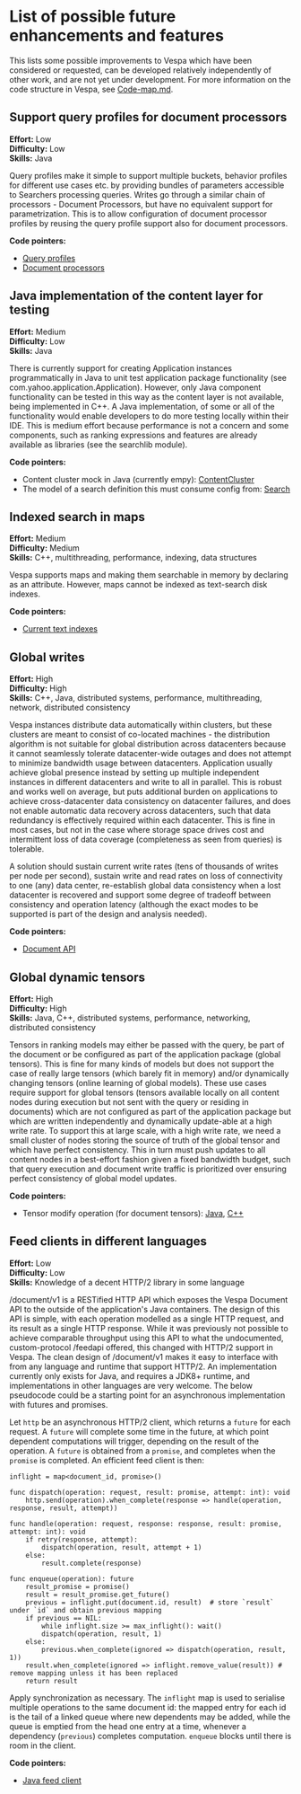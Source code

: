 <!-- Copyright Yahoo. Licensed under the terms of the Apache 2.0 license. See LICENSE in the project root. -->

# List of possible future enhancements and features

This lists some possible improvements to Vespa which have been considered or requested, can be developed relatively
independently of other work, and are not yet under development. For more information on the code structure in Vespa, see
[Code-map.md](Code-map.md).

## Support query profiles for document processors

**Effort:** Low<br/>
**Difficulty:** Low<br/>
**Skills:** Java

Query profiles make it simple to support multiple buckets, behavior profiles for different use cases etc. by providing
bundles of parameters accessible to Searchers processing queries. Writes go through a similar chain of processors -
Document Processors, but have no equivalent support for parametrization. This is to allow configuration of document
processor profiles by reusing the query profile support also for document processors.

**Code pointers:**

- [Query profiles](https://github.com/vespa-engine/vespa/blob/master/container-search/src/main/java/com/yahoo/search/query/profile/QueryProfile.java)
- [Document processors](https://github.com/vespa-engine/vespa/blob/master/docproc/src/main/java/com/yahoo/docproc/DocumentProcessor.java)

## Java implementation of the content layer for testing

**Effort:** Medium<br/>
**Difficulty:** Low<br/>
**Skills:** Java

There is currently support for creating Application instances programmatically in Java to unit test application package
functionality (see com.yahoo.application.Application). However, only Java component functionality can be tested in this
way as the content layer is not available, being implemented in C++. A Java implementation, of some or all of the
functionality would enable developers to do more testing locally within their IDE. This is medium effort because
performance is not a concern and some components, such as ranking expressions and features are already available as
libraries (see the searchlib module).

**Code pointers:**

- Content cluster mock in Java (currently empy): [ContentCluster](https://github.com/vespa-engine/vespa/blob/master/application/src/main/java/com/yahoo/application/content/ContentCluster.java)
- The model of a search definition this must consume config from: [Search](https://github.com/vespa-engine/vespa/blob/master/config-model/src/main/java/com/yahoo/searchdefinition/Search.java)

## Indexed search in maps

**Effort:** Medium<br/>
**Difficulty:** Medium<br/>
**Skills:** C++, multithreading, performance, indexing, data structures

Vespa supports maps and making them searchable in memory by declaring as an attribute.
However, maps cannot be indexed as text-search disk indexes.

**Code pointers:**

- [Current text indexes](https://github.com/vespa-engine/vespa/tree/master/searchlib/src/vespa/searchlib/index)

## Global writes

**Effort:** High<br/>
**Difficulty:** High<br/>
**Skills:** C++, Java, distributed systems, performance, multithreading, network, distributed consistency

Vespa instances distribute data automatically within clusters, but these clusters are meant to consist of co-located
machines - the distribution algorithm is not suitable for global distribution across datacenters because it cannot
seamlessly tolerate datacenter-wide outages and does not attempt to minimize bandwidth usage between datacenters.
Application usually achieve global presence instead by setting up multiple independent instances in different
datacenters and write to all in parallel. This is robust and works well on average, but puts additional burden on
applications to achieve cross-datacenter data consistency on datacenter failures, and does not enable automatic
data recovery across datacenters, such that data redundancy is effectively required within each datacenter.
This is fine in most cases, but not in the case where storage space drives cost and intermittent loss of data coverage
(completeness as seen from queries) is tolerable.

A solution should sustain current write rates (tens of thousands of writes per node per second), sustain write and read
rates on loss of connectivity to one (any) data center, re-establish global data consistency when a lost datacenter is
recovered and support some degree of tradeoff between consistency and operation latency (although the exact modes to be
supported is part of the design and analysis needed).

**Code pointers:**

- [Document API](https://github.com/vespa-engine/vespa/tree/master/documentapi/src/main/java/com/yahoo/documentapi)

## Global dynamic tensors

**Effort:** High<br/>
**Difficulty:** High<br/>
**Skills:** Java, C++, distributed systems, performance, networking, distributed consistency

Tensors in ranking models may either be passed with the query, be part of the document or be configured as part of the
application package (global tensors). This is fine for many kinds of models but does not support the case of really
large tensors (which barely fit in memory) and/or dynamically changing tensors (online learning of global models).
These use cases require support for global tensors (tensors available locally on all content nodes during execution
but not sent with the query or residing in documents) which are not configured as part of the application package but
which are written independently and dynamically update-able at a high write rate. To support this at large scale, with a
high write rate, we need a small cluster of nodes storing the source of truth of the global tensor and which have
perfect consistency. This in turn must push updates to all content nodes in a best-effort fashion given a fixed bandwidth
budget, such that query execution and document write traffic is prioritized over ensuring perfect consistency of global
model updates.

**Code pointers:**

- Tensor modify operation (for document tensors): [Java](https://github.com/vespa-engine/vespa/blob/master/document/src/main/java/com/yahoo/document/update/TensorModifyUpdate.java), [C++](https://github.com/vespa-engine/vespa/blob/master/document/src/vespa/document/update/tensor_modify_update.h)

## Feed clients in different languages

**Effort:** Low<br/>
**Difficulty:** Low<br/>
**Skills:** Knowledge of a decent HTTP/2 library in some language

/document/v1 is a RESTified HTTP API which exposes the Vespa Document API to the
outside of the application's Java containers. The design of this API is simple,
with each operation modelled as a single HTTP request, and its result as
a single HTTP response. While it was previously not possible to achieve comparable
throughput using this API to what the undocumented, custom-protocol /feedapi offered,
this changed with HTTP/2 support in Vespa. The clean design of /document/v1 makes it
easy to interface with from any language and runtime that support HTTP/2.
An implementation currently only exists for Java, and requires a JDK8+ runtime,
and implementations in other languages are very welcome. The below pseudocode could
be a starting point for an asynchronous implementation with futures and promises.

Let `http` be an asynchronous HTTP/2 client, which returns a `future` for each request.
A `future` will complete some time in the future, at which point dependent computations
will trigger, depending on the result of the operation. A `future` is obtained from a
`promise`, and completes when the `promise` is completed. An efficient feed client is then:

```
inflight = map<document_id, promise>()

func dispatch(operation: request, result: promise, attempt: int): void
    http.send(operation).when_complete(response => handle(operation, response, result, attempt))

func handle(operation: request, response: response, result: promise, attempt: int): void
    if retry(response, attempt):
        dispatch(operation, result, attempt + 1)
    else:
        result.complete(response)

func enqueue(operation): future
    result_promise = promise()
    result = result_promise.get_future()
    previous = inflight.put(document.id, result)  # store `result` under `id` and obtain previous mapping
    if previous == NIL:
        while inflight.size >= max_inflight(): wait()
        dispatch(operation, result, 1)
    else:
        previous.when_complete(ignored => dispatch(operation, result, 1))
    result.when_complete(ignored => inflight.remove_value(result)) # remove mapping unless it has been replaced
    return result
```

Apply synchronization as necessary. The `inflight` map is used to serialise multiple operations
to the same document id: the mapped entry for each id is the tail of a linked queue where new
dependents may be added, while the queue is emptied from the head one entry at a time, whenever
a dependency (`previous`) completes computation. `enqueue` blocks until there is room in the client.

**Code pointers:**

- [Java feed client](https://github.com/vespa-engine/vespa/blob/master/vespa-feed-client-api/src/main/java/ai/vespa/feed/client/FeedClient.java)
